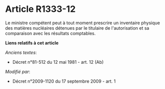 # Article R1333-12

Le ministre compétent peut à tout moment prescrire un inventaire physique des matières nucléaires détenues par le titulaire
de l'autorisation et sa comparaison avec les résultats comptables.

**Liens relatifs à cet article**

_Anciens textes_:

  - Décret n°81-512 du 12 mai 1981 - art. 12 (Ab)

_Modifié par_:

  - Décret n°2009-1120 du 17 septembre 2009 - art. 1
